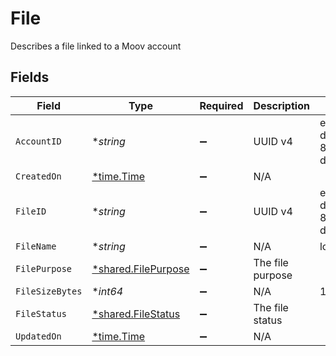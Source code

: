 # File

Describes a file linked to a Moov account


## Fields

| Field                                                     | Type                                                      | Required                                                  | Description                                               | Example                                                   |
| --------------------------------------------------------- | --------------------------------------------------------- | --------------------------------------------------------- | --------------------------------------------------------- | --------------------------------------------------------- |
| `AccountID`                                               | **string*                                                 | :heavy_minus_sign:                                        | UUID v4                                                   | ec7e1848-dc80-4ab0-8827-dd7fc0737b43                      |
| `CreatedOn`                                               | [*time.Time](https://pkg.go.dev/time#Time)                | :heavy_minus_sign:                                        | N/A                                                       |                                                           |
| `FileID`                                                  | **string*                                                 | :heavy_minus_sign:                                        | UUID v4                                                   | ec7e1848-dc80-4ab0-8827-dd7fc0737b43                      |
| `FileName`                                                | **string*                                                 | :heavy_minus_sign:                                        | N/A                                                       | logo.png                                                  |
| `FilePurpose`                                             | [*shared.FilePurpose](../../models/shared/filepurpose.md) | :heavy_minus_sign:                                        | The file purpose                                          |                                                           |
| `FileSizeBytes`                                           | **int64*                                                  | :heavy_minus_sign:                                        | N/A                                                       | 1024                                                      |
| `FileStatus`                                              | [*shared.FileStatus](../../models/shared/filestatus.md)   | :heavy_minus_sign:                                        | The file status                                           |                                                           |
| `UpdatedOn`                                               | [*time.Time](https://pkg.go.dev/time#Time)                | :heavy_minus_sign:                                        | N/A                                                       |                                                           |